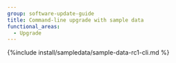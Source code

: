 ```yaml
---
group: software-update-guide
title: Command-line upgrade with sample data
functional_areas:
  - Upgrade
---
```


{%include install/sampledata/sample-data-rc1-cli.md %}
